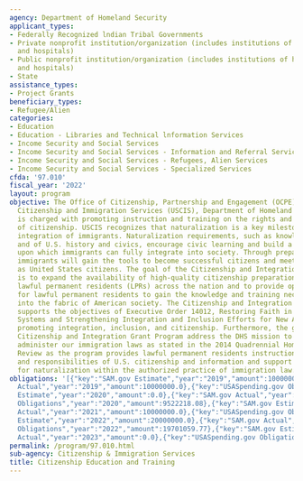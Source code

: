 ```yaml
---
agency: Department of Homeland Security
applicant_types:
- Federally Recognized lndian Tribal Governments
- Private nonprofit institution/organization (includes institutions of higher education
  and hospitals)
- Public nonprofit institution/organization (includes institutions of higher education
  and hospitals)
- State
assistance_types:
- Project Grants
beneficiary_types:
- Refugee/Alien
categories:
- Education
- Education - Libraries and Technical lnformation Services
- Income Security and Social Services
- Income Security and Social Services - Information and Referral Services
- Income Security and Social Services - Refugees, Alien Services
- Income Security and Social Services - Specialized Services
cfda: '97.010'
fiscal_year: '2022'
layout: program
objective: The Office of Citizenship, Partnership and Engagement (OCPE), within US.
  Citizenship and Immigration Services (USCIS), Department of Homeland Security (DHS),
  is charged with promoting instruction and training on the rights and responsibilities
  of citizenship. USCIS recognizes that naturalization is a key milestone in the civic
  integration of immigrants. Naturalization requirements, such as knowledge of English
  and of U.S. history and civics, encourage civic learning and build a strong foundation
  upon which immigrants can fully integrate into society. Through preparing for naturalization,
  immigrants will gain the tools to become successful citizens and meet their responsibilities
  as United States citizens. The goal of the Citizenship and Integration Grant Program
  is to expand the availability of high-quality citizenship preparation services for
  lawful permanent residents (LPRs) across the nation and to provide opportunities
  for lawful permanent residents to gain the knowledge and training necessary to integrate
  into the fabric of American society. The Citizenship and Integration Grant Program
  supports the objectives of Executive Order 14012, Restoring Faith in Our Legal Immigration
  Systems and Strengthening Integration and Inclusion Efforts for New Americans, by
  promoting integration, inclusion, and citizenship. Furthermore, the goals of the
  Citizenship and Integration Grant Program address the DHS mission to enforce and
  administer our immigration laws as stated in the 2014 Quadrennial Homeland Security
  Review as the program provides lawful permanent residents instruction on the rights
  and responsibilities of U.S. citizenship and information and support on how to apply
  for naturalization within the authorized practice of immigration law.
obligations: '[{"key":"SAM.gov Estimate","year":"2019","amount":10000000.0},{"key":"SAM.gov
  Actual","year":"2019","amount":10000000.0},{"key":"USASpending.gov Obligations","year":"2019","amount":9599259.86},{"key":"SAM.gov
  Estimate","year":"2020","amount":0.0},{"key":"SAM.gov Actual","year":"2020","amount":10000000.0},{"key":"USASpending.gov
  Obligations","year":"2020","amount":9522218.08},{"key":"SAM.gov Estimate","year":"2021","amount":10000000.0},{"key":"SAM.gov
  Actual","year":"2021","amount":10000000.0},{"key":"USASpending.gov Obligations","year":"2021","amount":9825133.71},{"key":"SAM.gov
  Estimate","year":"2022","amount":20000000.0},{"key":"SAM.gov Actual","year":"2022","amount":20000000.0},{"key":"USASpending.gov
  Obligations","year":"2022","amount":19701059.77},{"key":"SAM.gov Estimate","year":"2023","amount":25000000.0},{"key":"SAM.gov
  Actual","year":"2023","amount":0.0},{"key":"USASpending.gov Obligations","year":"2023","amount":-825956.66}]'
permalink: /program/97.010.html
sub-agency: Citizenship & Immigration Services
title: Citizenship Education and Training
---
```

